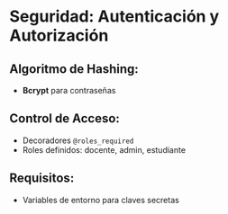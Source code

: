 # Seguridad: Autenticación y Autorización

## Algoritmo de Hashing:
- **Bcrypt** para contraseñas

## Control de Acceso:
- Decoradores `@roles_required`
- Roles definidos: docente, admin, estudiante

## Requisitos:
- Variables de entorno para claves secretas
